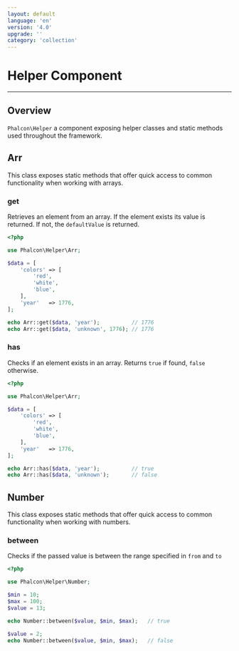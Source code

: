 ```yaml
---
layout: default
language: 'en'
version: '4.0'
upgrade: ''
category: 'collection'
---
```

# Helper Component
<hr/>

## Overview
`Phalcon\Helper` a component exposing helper classes and static methods used throughout the framework. 

## Arr
This class exposes static methods that offer quick access to common functionality when working with arrays.

### get
Retrieves an element from an array. If the element exists its value is returned. If not, the `defaultValue` is returned.

```php
<?php

use Phalcon\Helper\Arr;

$data = [
    'colors' => [
        'red',
        'white',
        'blue',
    ],
    'year'   => 1776,
];

echo Arr::get($data, 'year');          // 1776
echo Arr::get($data, 'unknown', 1776); // 1776
```

### has
Checks if an element exists in an array. Returns `true` if found, `false` otherwise.

```php
<?php

use Phalcon\Helper\Arr;

$data = [
    'colors' => [
        'red',
        'white',
        'blue',
    ],
    'year'   => 1776,
];

echo Arr::has($data, 'year');          // true
echo Arr::has($data, 'unknown');       // false
```

## Number
This class exposes static methods that offer quick access to common functionality when working with numbers.

### between
Checks if the passed value is between the range specified in `from` and `to`

```php
<?php

use Phalcon\Helper\Number;

$min = 10;
$max = 100;
$value = 13;

echo Number::between($value, $min, $max);   // true

$value = 2;
echo Number::between($value, $min, $max);   // false
```
